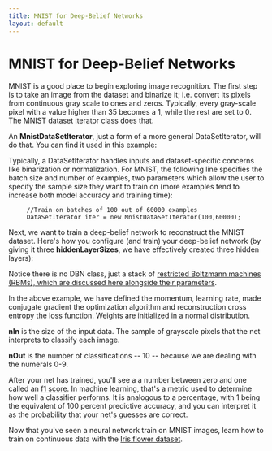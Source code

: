 ```yaml
---
title: MNIST for Deep-Belief Networks
layout: default
---
```


# MNIST for Deep-Belief Networks

MNIST is a good place to begin exploring image recognition. The first step is to take an image from the dataset and binarize it; i.e. convert its pixels from continuous gray scale to ones and zeros. Typically, every gray-scale pixel with a value higher than 35 becomes a 1, while the rest are set to 0. The MNIST dataset iterator class does that.

An **MnistDataSetIterator**, just a form of a more general DataSetIterator, will do that. You can find it used in this example:

<script src="http://gist-it.appspot.com/https://github.com/deeplearning4j/dl4j-0.0.3.3-examples/blob/master/src/main/java/org/deeplearning4j/deepbelief/DBNFullMnistExample.java?slice=37:40"></script>

Typically, a DataSetIterator handles inputs and dataset-specific concerns like binarization or normalization. For MNIST, the following line specifies the batch size and number of examples, two parameters which allow the user to specify the sample size they want to train on (more examples tend to increase both model accuracy and training time):
         
         //Train on batches of 100 out of 60000 examples
         DataSetIterator iter = new MnistDataSetIterator(100,60000);

Next, we want to train a deep-belief network to reconstruct the MNIST dataset. Here's how you configure (and train) your deep-belief network (by giving it three **hiddenLayerSizes**, we have effectively created three hidden layers):

<script src="http://gist-it.appspot.com/https://github.com/deeplearning4j/dl4j-0.4-examples/blob/master/src/main/java/org/deeplearning4j/examples/deepbelief/DBNMnistFullExample.java?slice=28:95"></script>

Notice there is no DBN class, just a stack of [restricted Boltzmann machines (RBMs), which are discussed here alongside their parameters](http://deeplearning4j.org/restrictedboltzmannmachine.html). 

In the above example, we have defined the momentum, learning rate, made conjugate gradient the optimization algorithm and reconstruction cross entropy the loss function. Weights are initialized in a normal distribution.  

**nIn** is the size of the input data. The sample of grayscale pixels that the net interprets to classify each image. 

**nOut** is the number of classifications -- 10 -- because we are dealing with the numerals 0-9.

After your net has trained, you'll see a a number between zero and one called an [f1 score](https://en.wikipedia.org/wiki/F1_score). In machine learning, that's a metric used to determine how well a classifier performs. It is analogous to a percentage, with 1 being the equivalent of 100 percent predictive accuracy, and you can interpret it as the probability that your net's guesses are correct.

Now that you've seen a neural network train on MNIST images, learn how to train on continuous data with the [Iris flower dataset](../iris-flower-dataset-tutorial.html).
